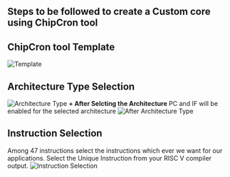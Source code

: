 ## Steps to be followed to create a Custom core using ChipCron tool
## ChipCron tool Template
![Template](https://github.com/eceelango/RISC-V_HDP/assets/65966247/d5a3f70c-07e0-4541-9870-0043d773bf44)
## Architecture Type Selection
![Architecture Type](https://github.com/eceelango/RISC-V_HDP/assets/65966247/be58b678-f715-4022-8d91-84d461484473)
**+ After Selcting the Architecture**
  PC and IF will be enabled for the selected architecture
  ![After Architecture Type](https://github.com/eceelango/RISC-V_HDP/assets/65966247/776e5e0a-02a1-486c-9d90-d0e13ed691be)
## Instruction Selection
Among 47 instructions select the instructions which ever we want for our applications. Select the Unique Instruction from your RISC V compiler output.
![Instruction Selection](https://github.com/eceelango/RISC-V_HDP/assets/65966247/d49c5901-d99e-4ffd-b35f-ced3da397407)
